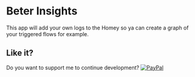 # Beter Insights

This app will add your own logs to the Homey so ya can create a graph of your triggered flows for example.


## Like it?

Do you want to support me to continue development?
[![PayPal](https://www.paypalobjects.com/webstatic/en_US/i/btn/png/blue-pill-paypal-34px.png)](http://PayPal.Me/KerkEnIT)